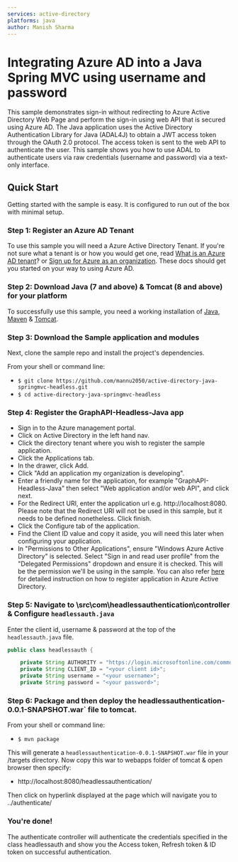 ```yaml
---
services: active-directory
platforms: java
author: Manish Sharma
---
```


# Integrating Azure AD into a Java Spring MVC using username and password

This sample demonstrates sign-in without redirecting to Azure Active Directory Web Page and perform the sign-in using web API that is secured using Azure AD. The Java application uses the Active Directory Authentication Library for Java (ADAL4J) to obtain a JWT access token through the OAuth 2.0 protocol. The access token is sent to the web API to authenticate the user. This sample shows you how to use ADAL to authenticate users via raw credentials (username and password) via a text-only interface.


## Quick Start

Getting started with the sample is easy. It is configured to run out of the box with minimal setup.

### Step 1: Register an Azure AD Tenant

To use this sample you will need a Azure Active Directory Tenant. If you're not sure what a tenant is or how you would get one, read [What is an Azure AD tenant](http://technet.microsoft.com/library/jj573650.aspx)? or [Sign up for Azure as an organization](http://azure.microsoft.com/documentation/articles/sign-up-organization/). These docs should get you started on your way to using Azure AD.

### Step 2: Download Java (7 and above) & Tomcat (8 and above) for your platform 

To successfully use this sample, you need a working installation of [Java](http://www.oracle.com/technetwork/java/javase/downloads/index.html), [Maven](https://maven.apache.org) & [Tomcat](http://tomcat.apache.org/download-80.cgi).

### Step 3: Download the Sample application and modules

Next, clone the sample repo and install the project's dependencies.

From your shell or command line:

* `$ git clone https://github.com/mannu2050/active-directory-java-springmvc-headless.git`
* `$ cd active-directory-java-springmvc-headless`

### Step 4: Register the GraphAPI-Headless-Java app

* Sign in to the Azure management portal.
* Click on Active Directory in the left hand nav.
* Click the directory tenant where you wish to register the sample application.
* Click the Applications tab.
* In the drawer, click Add.
* Click "Add an application my organization is developing".
* Enter a friendly name for the application, for example "GraphAPI-Headless-Java" then select "Web application and/or web API", and click next.
* For the Redirect URI, enter the application url e.g. http://localhost:8080. Please note that the Redirect URI will not be used in this sample, but it needs to be defined nonetheless. Click finish.
* Click the Configure tab of the application.
* Find the Client ID value and copy it aside, you will need this later when configuring your application.
* In "Permissions to Other Applications", ensure "Windows Azure Active Directory" is selected. Select "Sign in and read user profile" from the "Delegated Permissions" dropdown and ensure it is checked. This will be the permission we'll be using in the sample.
You can also refer [here](https://msdn.microsoft.com/office/office365/howto/add-common-consent-manually#bk_RegisterWebApp) for detailed instruction on how to register application in Azure Active Directory.

### Step 5: Navigate to \src\com\headlessauthentication\controller & Configure `headlessauth.java`

Enter the client id, username & password at the top of the `headlessauth.java` file.

```java
public class headlessauth {

    private String AUTHORITY = "https://login.microsoftonline.com/common/";
    private String CLIENT_ID = "<your client id>";
	private String username = "<your username>";
	private String password = "<your password>";			
```    

### Step 6: Package and then deploy the headlessauthentication-0.0.1-SNAPSHOT.war` file to tomcat.

From your shell or command line:

* `$ mvn package`

This will generate a `headlessauthentication-0.0.1-SNAPSHOT.war` file in your /targets directory. Now copy this war to webapps folder of tomcat & open browser then specify:

* http://localhost:8080/headlessauthentication/

Then click on hyperlink displayed at the page which will navigate you to ../authenticate/

### You're done!

The authenticate controller will authenticate the credentials specified in the class headlessauth and show you the Access token, Refresh token & ID token on successful authentication.
